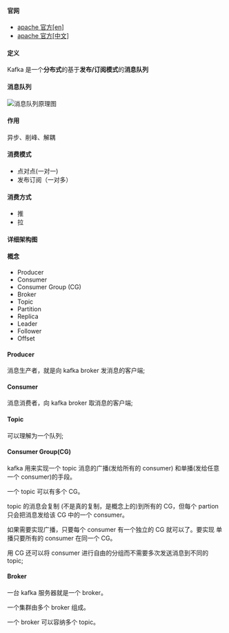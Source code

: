 #### 官网

- [apache 官方[en]](http://kafka.apache.org/documentation.html)
- [apache 官方[中文]](http://kafka.apachecn.org/documentation.html)

#### 定义

Kafka 是一个**分布式**的基于**发布/订阅模式**的**消息队列**

#### 消息队列

![消息队列原理图](https://muyids.oss-cn-beijing.aliyuncs.com/mq-schematic-diagram.png)

#### 作用

异步、削峰、解耦

#### 消费模式

- 点对点(一对一)
- 发布订阅（一对多）

#### **消费方式**

- 推
- 拉

#### 详细架构图

#### 概念

- Producer
- Consumer
- Consumer Group (CG)
- Broker
- Topic
- Partition
- Replica
- Leader
- Follower
- Offset

#### Producer

消息生产者，就是向 kafka broker 发消息的客户端;

#### Consumer

消息消费者，向 kafka broker 取消息的客户端;

#### Topic

可以理解为一个队列;

#### Consumer Group(CG)

kafka 用来实现一个 topic 消息的广播(发给所有的 consumer) 和单播(发给任意一个 consumer)的手段。

一个 topic 可以有多个 CG。

topic 的消息会复制 (不是真的复制，是概念上的)到所有的 CG，但每个 partion 只会把消息发给该 CG 中的一个 consumer。

如果需要实现广播，只要每个 consumer 有一个独立的 CG 就可以了。要实现 单播只要所有的 consumer 在同一个 CG。

用 CG 还可以将 consumer 进行自由的分组而不需要多次发送消息到不同的 topic;

#### Broker

一台 kafka 服务器就是一个 broker。

一个集群由多个 broker 组成。

一个 broker 可以容纳多个 topic。
